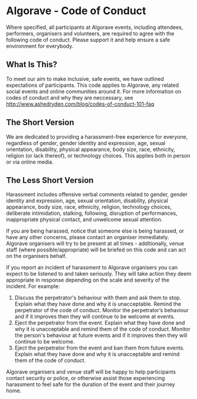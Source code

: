 # Algorave - Code of Conduct

Where specified, all participants at Algorave events, including attendees, performers, organisers and volunteers, are required to agree with the following code of conduct. Please support it and help ensure a safe environment for everybody.

## What Is This?

To meet our aim to make inclusive, safe events, we have outlined expectations of participants. This code applies to Algorave, any related social events and online communities around it. For more information on codes of conduct and why they are neccessary, see http://www.ashedryden.com/blog/codes-of-conduct-101-faq

## The Short Version

We are dedicated to providing a harassment-free experience for everyone, regardless of gender, gender identity and expression, age, sexual orientation, disability, physical appearance, body size, race, ethnicity, religion (or lack thereof), or technology choices. This applies both in person or via online media.

## The Less Short Version

Harassment includes offensive verbal comments related to gender, gender identity and expression, age, sexual orientation, disability, physical appearance, body size, race, ethnicity, religion, technology choices, deliberate intimidation, stalking, following,  disruption of performances, inappropriate physical contact, and unwelcome sexual attention. 

If you are being harassed, notice that someone else is being harassed, or have any other concerns, please contact an organiser immediately. Algorave organisers will try to be present at all times - additionally, venue staff (where possible/appropriate) will be briefed on this code and can act on the organisers behalf.

If you report an incident of harassment to Algorave organisers you can expect to be listened to and taken seriously. They will take action they deem appropriate in response depending on the scale and severity of the incident.  For example:

1. Discuss the perpetrator's behaviour with them and ask them to stop.  Explain what they have done and why it is unacceptable.  Remind the perpetrator of the code of conduct.  Monitor the perpetrator’s behaviour and if it improves then they will continue to be welcome at events.
2. Eject the perpetrator from the event.  Explain what they have done and why it is unacceptable and remind them of the code of conduct.  Monitor the person's behaviour at future events and if it improves then they will continue to be welcome.
3. Eject the perpetrator from the event and ban them from future events.  Explain what they have done and why it is unacceptable and remind them of the code of conduct.

Algorave organisers and venue staff will be happy to help participants contact security or police, or otherwise assist those experiencing harassment to feel safe for the duration of the event and their journey home.
